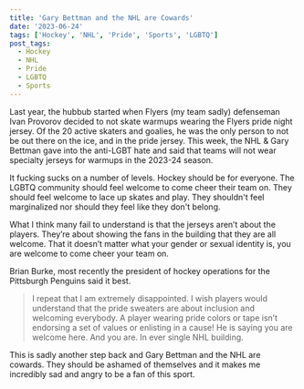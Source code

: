 ```yaml
---
title: 'Gary Bettman and the NHL are Cowards'
date: '2023-06-24'
tags: ['Hockey', 'NHL', 'Pride', 'Sports', 'LGBTQ']
post_tags:
  - Hockey
  - NHL
  - Pride
  - LGBTQ
  - Sports
---
```


Last year, the hubbub started when Flyers (my team sadly) defenseman Ivan Provorov decided to not skate warmups wearing the Flyers pride night jersey. Of the 20 active skaters and goalies, he was the only person to not be out there on the ice, and in the pride jersey. This week, the NHL & Gary Bettman gave into the anti-LGBT hate and said that teams will not wear specialty jerseys for warmups in the 2023-24 season.
<!-- excerpt -->

It fucking sucks on a number of levels. Hockey should be for everyone. The LGBTQ community should feel welcome to come cheer their team on. They should feel welcome to lace up skates and play. They shouldn't feel marginalized nor should they feel like they don't belong.

What I think many fail to understand is that the jerseys aren’t about the players. They’re about showing the fans in the building that they are all welcome. That it doesn’t matter what your gender or sexual identity is, you are welcome to come cheer your team on.

Brian Burke, most recently the president of hockey operations for the Pittsburgh Penguins said it best.

> I repeat that I am extremely disappointed. I wish players would understand that the pride sweaters are about inclusion and welcoming everybody. A player wearing pride colors or tape isn’t endorsing a set of values or enlisting in a cause! He is saying you are welcome here. And you are. In ever single NHL building.

This is sadly another step back and Gary Bettman and the NHL are cowards. They should be ashamed of themselves and it makes me incredibly sad and angry to be a fan of this sport.